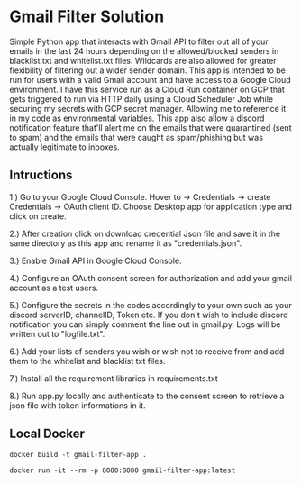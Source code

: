 # Gmail Filter Solution
Simple Python app that interacts with Gmail API to filter out all of your emails in the last 24 hours depending on the allowed/blocked senders in blacklist.txt and whitelist.txt files. Wildcards are also allowed for greater flexibility of filtering out a wider sender domain. This app is intended to be run for users with a valid Gmail account and have access to a Google Cloud environment. I have this service run as a Cloud Run container on GCP that gets triggered to run via HTTP daily using a Cloud Scheduler Job while securing my secrets with GCP secret manager. Allowing me to reference it in my code as environmental variables. This app also allow a discord notification feature that'll alert me on the emails that were quarantined (sent to spam) and the emails that were caught as spam/phishing but was actually legitimate to inboxes. 

## Intructions
1.) Go to your Google Cloud Console. Hover to -> Credentials -> create Credentials -> OAuth client ID. Choose Desktop app for application type and click on create.

2.) After creation click on download credential Json file and save it in the same directory as this app and rename it as "credentials.json".

3.) Enable Gmail API in Google Cloud Console.

4.) Configure an OAuth consent screen for authorization and add your gmail account as a test users.

5.) Configure the secrets in the codes accordingly to your own such as your discord serverID, channelID, Token etc. If you don't wish to include discord notification you can simply comment the line out in gmail.py. Logs will be written out to "logfile.txt".

6.) Add your lists of senders you wish or wish not to receive from and add them to the whitelist and blacklist txt files.

7.) Install all the requirement libraries in requirements.txt

8.) Run app.py locally and authenticate to the consent screen to retrieve a json file with token informations in it.

## Local Docker
`docker build -t gmail-filter-app .`

`docker run -it --rm -p 8080:8080 gmail-filter-app:latest`
